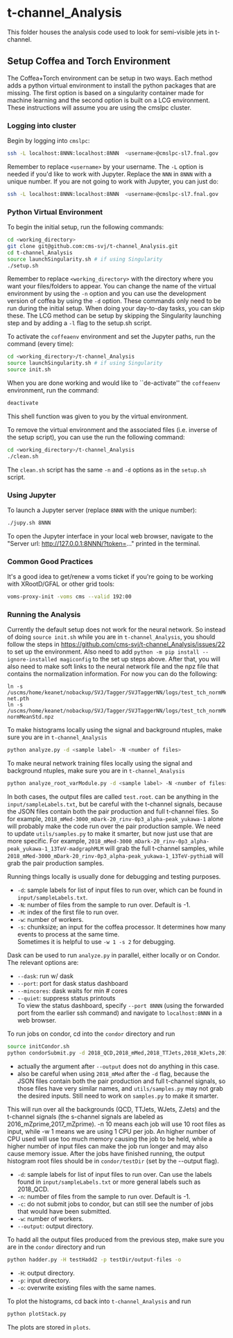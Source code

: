 # t-channel_Analysis

This folder houses the analysis code used to look for semi-visible jets in t-channel.

## Setup Coffea and Torch Environment

The Coffea+Torch environment can be setup in two ways. Each method adds a python virtual environment to install the python packages that are missing. The first option is based on a singularity container made for machine learning and the second option is built on a LCG environment. These instructions will assume you are using the cmslpc cluster.

### Logging into cluster

Begin by logging into `cmslpc`:
```bash
ssh -L localhost:8NNN:localhost:8NNN  <username>@cmslpc-sl7.fnal.gov
```
Remember to replace `<username>` by your username. The `-L` option is needed if you'd like to work with Jupyter. Replace the `NNN` in `8NNN` with a unique number.
If you are not going to work with Jupyter, you can just do:
```bash
ssh -L localhost:8NNN:localhost:8NNN  <username>@cmslpc-sl7.fnal.gov
```
### Python Virtual Environment

To begin the initial setup, run the following commands:
```bash
cd <working_directory>
git clone git@github.com:cms-svj/t-channel_Analysis.git
cd t-channel_Analysis
source launchSingularity.sh # if using Singularity
./setup.sh
```
Remember to replace `<working_directory>` with the directory where you want your files/folders to appear. You can change the name of the virtual environment by using the `-n` option and you can use the development version of coffea by using the `-d` option. These commands only need to be run during the initial setup. When doing your day-to-day tasks, you can skip these. The LCG method can be setup by skipping the Singularity launching step and by adding a `-l` flag to the setup.sh script.

To activate the `coffeaenv` environment and set the Jupyter paths, run the command (every time):
```bash
cd <working_directory>/t-channel_Analysis
source launchSingularity.sh # if using Singularity
source init.sh
```

When you are done working and would like to ``de-activate'' the `coffeaenv` environment, run the command:
```bash
deactivate
```
This shell function was given to you by the virtual environment.

To remove the virtual environment and the associated files (i.e. inverse of the setup script), you can use the run the following command:
```bash
cd <working_directory>/t-channel_Analysis
./clean.sh
```
The `clean.sh` script has the same `-n` and `-d` options as in the `setup.sh` script.

### Using Jupyter

To launch a Jupyter server (replace `8NNN` with the unique number):
```bash
./jupy.sh 8NNN
```

To open the Jupyter interface in your local web browser, navigate to the "Server url: http://127.0.0.1:8NNN/?token=..." printed in the terminal.

### Common Good Practices

It's a good idea to get/renew a voms ticket if you're going to be working with XRootD/GFAL or other grid tools:
```bash
voms-proxy-init -voms cms --valid 192:00
```
### Running the Analysis
Currently the default setup does not work for the neural network. So instead of doing `source init.sh` while you are in `t-channel_Analysis`,
you should follow the steps in https://github.com/cms-svj/t-channel_Analysis/issues/22 to set up the environment.
Also need to add `python -m pip install --ignore-installed magiconfig` to the set up steps above.
After that, you will also need to make soft links to the neural network file and the npz file that contains the normalization information.
For now you can do the following:
```
ln -s /uscms/home/keanet/nobackup/SVJ/Tagger/SVJTaggerNN/logs/test_tch_normMeanStd/net.pth net.pth
ln -s /uscms/home/keanet/nobackup/SVJ/Tagger/SVJTaggerNN/logs/test_tch_normMeanStd/normMeanStd.npz normMeanStd.npz
```
To make histograms locally using the signal and background ntuples, make sure you are in `t-channel_Analysis`
```bash
python analyze.py -d <sample label> -N <number of files>
```
To make neural network training files locally using the signal and background ntuples, make sure you are in `t-channel_Analysis`
```bash
python analyze_root_varModule.py -d <sample label> -N <number of files>
```
In both cases, the output files are called `test.root`.
<sample label> can be anything in the `input/sampleLabels.txt`, but be careful with the t-channel signals, because the JSON files contain both the pair production and full t-channel files. So for example, `2018_mMed-3000_mDark-20_rinv-0p3_alpha-peak_yukawa-1` alone will probably make the code run over the pair production sample. We need to update `utils/samples.py` to make it smarter, but now just use <sample label> that are more specific. For example, `2018_mMed-3000_mDark-20_rinv-0p3_alpha-peak_yukawa-1_13TeV-madgraphMLM` will grab the full t-channel samples, while `2018_mMed-3000_mDark-20_rinv-0p3_alpha-peak_yukawa-1_13TeV-pythia8` will grab the pair production samples.

Running things locally is usually done for debugging and testing purposes.
* `-d`: sample labels for list of input files to run over, which can be found in `input/sampleLabels.txt`.
* `-N`: number of files from the sample to run over. Default is -1.
* `-M`: index of the first file to run over.
* `-w`: number of workers.
* `-s`: chunksize; an input for the coffea processor. It determines how many events to process at the same time.  
Sometimes it is helpful to use `-w 1 -s 2` for debugging.

Dask can be used to run `analyze.py` in parallel, either locally or on Condor. The relevant options are:
* `--dask`: run w/ dask
* `--port`: port for dask status dashboard
* `--mincores`: dask waits for min # cores
* `--quiet`: suppress status printouts  
To view the status dashboard, specify `--port 8NNN` (using the forwarded port from the earlier ssh command)
and navigate to `localhost:8NNN` in a web browser.

To run jobs on condor, cd into the `condor` directory and run
```bash
source initCondor.sh
python condorSubmit.py -d 2018_QCD,2018_mMed,2018_TTJets,2018_WJets,2018_ZJets -n 5 -w 1 --output [output directory] -p --pout [eos output directory for storing the training files]
```
* actually the argument after `--output` does not do anything in this case.
* also be careful when using `2018_mMed` after the `-d` flag, because the JSON files contain both the pair production and full t-channel signals, so those files have very similar names, and `utils/samples.py` may not grab the desired inputs. Still need to work on `samples.py` to make it smarter.

This will run over all the backgrounds (QCD, TTJets, WJets, ZJets) and the t-channel signals (the s-channel signals are labeled as 2016_mZprime,2017_mZprime). -n 10 means each job will use 10 root files as input, while -w 1 means we are using 1 CPU per job. An higher number of CPU used will use too much memory causing the job to be held, while a higher number of input files can make the job run longer and may also cause memory issue. After the jobs have finished running, the output histogram root files should be in `condor/testDir` (set by the --output flag).
* `-d`: sample labels for list of input files to run over. Can use the labels found in `input/sampleLabels.txt` or more general labels such as 2018_QCD.
* `-n`: number of files from the sample to run over. Default is -1.
* `-c`: do not submit jobs to condor, but can still see the number of jobs that would have been submitted.
* `-w`: number of workers.
* `--output`: output directory.

To hadd all the output files produced from the previous step, make sure you are in the `condor` directory and run
```bash
python hadder.py -H testHadd2 -p testDir/output-files -o
```
* `-H`: output directory.
* `-p`: input directory.
* `-o`: overwrite existing files with the same names.

To plot the histograms, cd back into `t-channel_Analysis` and run
```bash
python plotStack.py
```
The plots are stored in `plots`.
